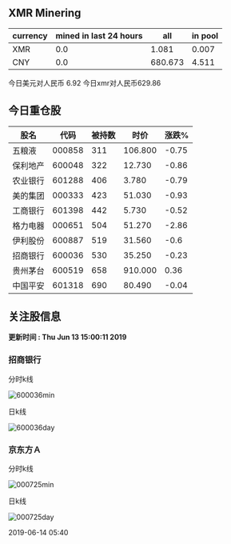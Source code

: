 ## XMR Minering

|currency|mined in last 24 hours|all|in pool|
|---|---|---|---|
|XMR|0.0|1.081|0.007|
|CNY|0.0|680.673|4.511|

今日美元对人民币 6.92	今日xmr对人民币629.86


## 今日重仓股 

|股名|代码|被持数|时价|涨跌%|
|---|---|---|---|---|
|五粮液|000858|311|106.800|-0.75|
|保利地产|600048|322|12.730|-0.86|
|农业银行|601288|406|3.780|-0.79|
|美的集团|000333|423|51.030|-0.93|
|工商银行|601398|442|5.730|-0.52|
|格力电器|000651|504|51.270|-2.86|
|伊利股份|600887|519|31.560|-0.6|
|招商银行|600036|530|35.250|-0.23|
|贵州茅台|600519|658|910.000|0.36|
|中国平安|601318|690|80.490|-0.04|

## 关注股信息
**更新时间 : Thu Jun 13 15:00:11 2019**
### 招商银行 
分时k线

![600036min](http://image.sinajs.cn/newchart/min/n/sh600036.gif)

日k线

![600036day](http://image.sinajs.cn/newchart/daily/n/sh600036.gif)

### 京东方Ａ 
分时k线

![000725min](http://image.sinajs.cn/newchart/min/n/sz000725.gif)

日k线

![000725day](http://image.sinajs.cn/newchart/daily/n/sz000725.gif)

2019-06-14 05:40